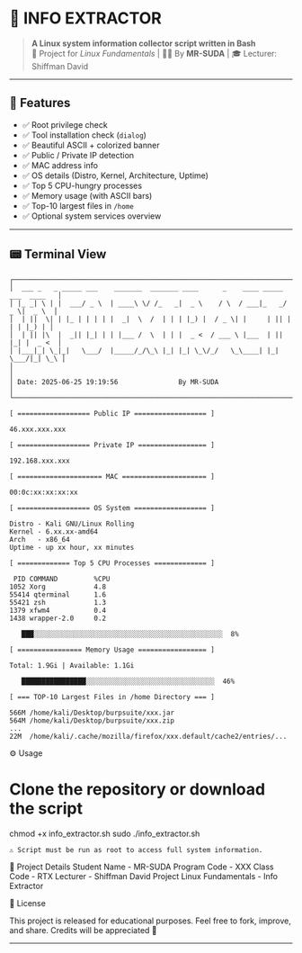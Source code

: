# 🧠 INFO EXTRACTOR

> **A Linux system information collector script written in Bash**  
> 📁 Project for *Linux Fundamentals* | 🧑‍🎓 By **MR-SUDA** | 🎓 Lecturer: Shiffman David

---

## 🧰 Features

- ✅ Root privilege check
- ✅ Tool installation check (`dialog`)
- ✅ Beautiful ASCII + colorized banner
- ✅ Public / Private IP detection
- ✅ MAC address info
- ✅ OS details (Distro, Kernel, Architecture, Uptime)
- ✅ Top 5 CPU-hungry processes
- ✅ Memory usage (with ASCII bars)
- ✅ Top-10 largest files in `/home`
- ✅ Optional system services overview

---

## 📟 Terminal View

```text
┌────────────────────────────────────────────────────────────────────────────────┐
│  ___ _   _ _____ ___    _______  _______ ____      _    ____ _____ ___  ____   │
│ |_ _| \ | |  ___/ _ \  | ____\ \/ /_   _|  _ \    / \  / ___|_   _/ _ \|  _ \  │
│  | ||  \| | |_ | | | | |  _|  \  /  | | | |_) |  / _ \| |     | || | | | |_) | │
│  | || |\  |  _|| |_| | | |___ /  \  | | |  _ <  / ___ \ |___  | || |_| |  _ <  │
│ |___|_| \_|_|   \___/  |_____/_/\_\ |_| |_| \_\/_/   \_\____| |_| \___/|_| \_\ │
│                                                                             │
│ Date: 2025-06-25 19:19:56               By MR-SUDA                         │
└────────────────────────────────────────────────────────────────────────────────┘

[ ================== Public IP ================== ]

46.xxx.xxx.xxx

[ ================== Private IP ================= ]

192.168.xxx.xxx

[ ===================== MAC ===================== ]

00:0c:xx:xx:xx:xx

[ ================== OS System ================== ]

Distro - Kali GNU/Linux Rolling
Kernel - 6.xx.xx-amd64
Arch   - x86_64
Uptime - up xx hour, xx minutes

[ ============= Top 5 CPU Processes ============= ]

 PID COMMAND         %CPU
1052 Xorg            4.8
55414 qterminal      1.6
55421 zsh            1.3
1379 xfwm4           0.4
1438 wrapper-2.0     0.2

   ███░░░░░░░░░░░░░░░░░░░░░░░░░░░░░░░░░░░░░░░░░░░░░░░  8%

[ ================ Memory Usage ================= ]

Total: 1.9Gi | Available: 1.1Gi

   ████████████████░░░░░░░░░░░░░░░░░░░░░░░░░░░░░░░░  46%

[ === TOP-10 Largest Files in /home Directory === ]

566M /home/kali/Desktop/burpsuite/xxx.jar
564M /home/kali/Desktop/burpsuite/xxx.zip
...
22M  /home/kali/.cache/mozilla/firefox/xxx.default/cache2/entries/...
```

⚙️ Usage

# Clone the repository or download the script
chmod +x info_extractor.sh
sudo ./info_extractor.sh

    ⚠️ Script must be run as root to access full system information.

📁 Project Details
Student Name	              - MR-SUDA
Program Code	              - XXX
Class Code	                - RTX
Lecturer	                  - Shiffman David
Project	Linux Fundamentals - Info Extractor

📄 License

This project is released for educational purposes.
Feel free to fork, improve, and share. Credits will be appreciated 🖤


---
